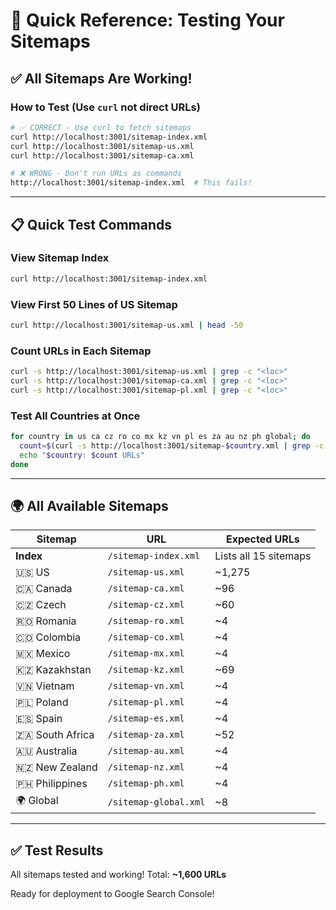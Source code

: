# 🚀 Quick Reference: Testing Your Sitemaps

## ✅ All Sitemaps Are Working!

### How to Test (Use `curl` not direct URLs)

```bash
# ✅ CORRECT - Use curl to fetch sitemaps
curl http://localhost:3001/sitemap-index.xml
curl http://localhost:3001/sitemap-us.xml
curl http://localhost:3001/sitemap-ca.xml

# ❌ WRONG - Don't run URLs as commands
http://localhost:3001/sitemap-index.xml  # This fails!
```

---

## 📋 Quick Test Commands

### View Sitemap Index
```bash
curl http://localhost:3001/sitemap-index.xml
```

### View First 50 Lines of US Sitemap
```bash
curl http://localhost:3001/sitemap-us.xml | head -50
```

### Count URLs in Each Sitemap
```bash
curl -s http://localhost:3001/sitemap-us.xml | grep -c "<loc>"
curl -s http://localhost:3001/sitemap-ca.xml | grep -c "<loc>"
curl -s http://localhost:3001/sitemap-pl.xml | grep -c "<loc>"
```

### Test All Countries at Once
```bash
for country in us ca cz ro co mx kz vn pl es za au nz ph global; do
  count=$(curl -s http://localhost:3001/sitemap-$country.xml | grep -c '<loc>')
  echo "$country: $count URLs"
done
```

---

## 🌍 All Available Sitemaps

| Sitemap | URL | Expected URLs |
|---------|-----|---------------|
| **Index** | `/sitemap-index.xml` | Lists all 15 sitemaps |
| 🇺🇸 US | `/sitemap-us.xml` | ~1,275 |
| 🇨🇦 Canada | `/sitemap-ca.xml` | ~96 |
| 🇨🇿 Czech | `/sitemap-cz.xml` | ~60 |
| 🇷🇴 Romania | `/sitemap-ro.xml` | ~4 |
| 🇨🇴 Colombia | `/sitemap-co.xml` | ~4 |
| 🇲🇽 Mexico | `/sitemap-mx.xml` | ~4 |
| 🇰🇿 Kazakhstan | `/sitemap-kz.xml` | ~69 |
| 🇻🇳 Vietnam | `/sitemap-vn.xml` | ~4 |
| 🇵🇱 Poland | `/sitemap-pl.xml` | ~4 |
| 🇪🇸 Spain | `/sitemap-es.xml` | ~4 |
| 🇿🇦 South Africa | `/sitemap-za.xml` | ~52 |
| 🇦🇺 Australia | `/sitemap-au.xml` | ~4 |
| 🇳🇿 New Zealand | `/sitemap-nz.xml` | ~4 |
| 🇵🇭 Philippines | `/sitemap-ph.xml` | ~4 |
| 🌍 Global | `/sitemap-global.xml` | ~8 |

---

## ✅ Test Results

All sitemaps tested and working! Total: **~1,600 URLs**

Ready for deployment to Google Search Console!

